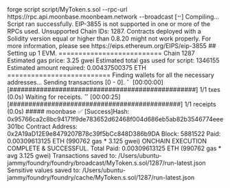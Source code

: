 <div id="termynal" data-termynal>
    <span data-ty="input">forge script script/MyToken.s.sol --rpc-url https://rpc.api.moonbase.moonbeam.network --broadcast</span>
    <span data-ty>[⠒] Compiling...</span>
    <span data-ty>Script ran successfully.</span>
    <span data-ty>EIP-3855 is not supported in one or more of the RPCs used.
Unsupported Chain IDs: 1287.</span>
    <span data-ty>Contracts deployed with a Solidity version equal or higher than 0.8.20 might not work properly.</span>
    <span data-ty>For more information, please see https://eips.ethereum.org/EIPS/eip-3855</span>
    <span data-ty>## Setting up 1 EVM.</span>
    <span data-ty>==========================</span>
    <span data-ty="progress"></span>
    <span data-ty>Chain 1287</span>
    <span data-ty>Estimated gas price: 3.25 gwei</span>
    <span data-ty>Estimated total gas used for script: 1346155</span>
    <span data-ty>Estimated amount required: 0.00437500375 ETH</span>
    <span data-ty>==========================</span>
    <span data-ty="progress"></span>
    <span data-ty>Finding wallets for all the necessary addresses...</span>
    <span data-ty>Sending transactions [0 - 0].</span>
    <span data-ty>⠁ [00:00:00] [#################################################] 1/1 txes (0.0s)</span>
    <span data-ty>Waiting for receipts.
⠉ [00:00:25] [#############################################] 1/1 receipts (0.0s)</span>
    <span data-ty>##### moonbase</span>
    <span data-ty="progress"></span>
    <span data-ty>✅  [Success]Hash: 0x95766ca2c8bc94171f9de783652d62468f004d686eb5ab82b3546774eee301bc Contract Address: 0x2A19aD12E9e8479207B78c39f5bCc848D386b9DA</span>
      <span data-ty>Block: 5881522</span>
      <span data-ty>Paid: 0.00309613125 ETH (990762 gas * 3.125 gwei)</span>
      <span data-ty>ONCHAIN EXECUTION COMPLETE & SUCCESSFUL.</span>
      <span data-ty>Total Paid: 0.00309613125 ETH (990762 gas * avg 3.125 gwei)</span>
      <span data-ty>Transactions saved to: /Users/ubuntu-jammy/foundry/foundry/broadcast/MyToken.s.sol/1287/run-latest.json</span>
      <span data-ty>Sensitive values saved to: /Users/ubuntu-jammy/foundry/foundry/cache/MyToken.s.sol/1287/run-latest.json</span>
      <span data-ty="input"> </span>
 </span>
</div>
